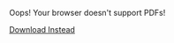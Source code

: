 <object data="/assets/2024-04-03-Free-Range-Programming.pdf" width="1000" height="1000" type="application/pdf"><p>Oops! Your browser doesn't support PDFs!</p>
    <p><a href="/assets/2024-04-03-Free-Range-Programming.pdf">Download Instead</a></p></object>

<script src="https://utteranc.es/client.js" 
        repo="guitarvydas/guitarvydas.github.io" 
        issue-term="pathname" 
        theme="github-light" 
        crossorigin="anonymous" 
        async> 
</script> 
